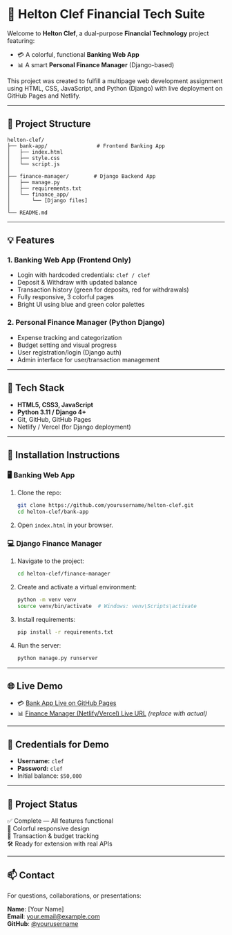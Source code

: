
# 🚀 Helton Clef Financial Tech Suite

Welcome to **Helton Clef**, a dual-purpose **Financial Technology** project featuring:

- 💳 A colorful, functional **Banking Web App**
- 📊 A smart **Personal Finance Manager** (Django-based)

This project was created to fulfill a multipage web development assignment using HTML, CSS, JavaScript, and Python (Django) with live deployment on GitHub Pages and Netlify.

---

## 📁 Project Structure

```
helton-clef/
├── bank-app/                # Frontend Banking App
│   ├── index.html
│   ├── style.css
│   └── script.js
│
├── finance-manager/        # Django Backend App
│   ├── manage.py
│   ├── requirements.txt
│   └── finance_app/
│       └── [Django files]
│
└── README.md
```

---

## 💡 Features

### 1. **Banking Web App** (Frontend Only)
- Login with hardcoded credentials: `clef / clef`
- Deposit & Withdraw with updated balance
- Transaction history (green for deposits, red for withdrawals)
- Fully responsive, 3 colorful pages
- Bright UI using blue and green color palettes

### 2. **Personal Finance Manager** (Python Django)
- Expense tracking and categorization
- Budget setting and visual progress
- User registration/login (Django auth)
- Admin interface for user/transaction management

---

## 🎨 Tech Stack

- **HTML5, CSS3, JavaScript**
- **Python 3.11 / Django 4+**
- Git, GitHub, GitHub Pages
- Netlify / Vercel (for Django deployment)

---

## 🔧 Installation Instructions

### 🖥️ Banking Web App
1. Clone the repo:
   ```bash
   git clone https://github.com/yourusername/helton-clef.git
   cd helton-clef/bank-app
   ```
2. Open `index.html` in your browser.

### 💻 Django Finance Manager
1. Navigate to the project:
   ```bash
   cd helton-clef/finance-manager
   ```
2. Create and activate a virtual environment:
   ```bash
   python -m venv venv
   source venv/bin/activate  # Windows: venv\Scripts\activate
   ```
3. Install requirements:
   ```bash
   pip install -r requirements.txt
   ```
4. Run the server:
   ```bash
   python manage.py runserver
   ```

---

## 🌐 Live Demo

- 💳 [Bank App Live on GitHub Pages](https://yourusername.github.io/helton-clef/bank-app/)
- 📊 [Finance Manager (Netlify/Vercel) Live URL](https://helton-clef-finance.netlify.app) *(replace with actual)*

---

## 📌 Credentials for Demo

- **Username:** `clef`
- **Password:** `clef`
- Initial balance: `$50,000`

---

## 📎 Project Status

✅ Complete — All features functional  
🎨 Colorful responsive design  
🧾 Transaction & budget tracking  
🛠️ Ready for extension with real APIs  

---

## 📫 Contact

For questions, collaborations, or presentations:

**Name**: [Your Name]  
**Email**: your.email@example.com  
**GitHub**: [@yourusername](https://github.com/yourusername)
